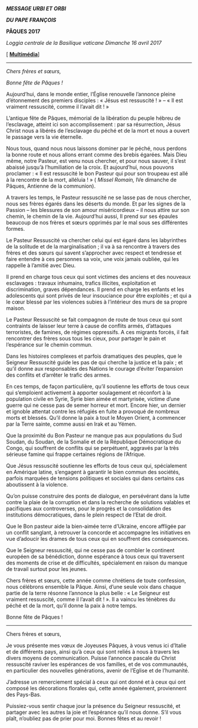 ***MESSAGE URBI ET ORBI***

***DU PAPE FRANÇOIS***

**PÂQUES 2017**

*Loggia centrale de la Basilique vaticane* *Dimanche 16 avril 2017*

[ **[Multimédia](http://w2.vatican.va/content/francesco/fr/events/event.dir.html/content/vaticanevents/fr/2017/4/16/urbi-et-orbi.html)**]

* * *

*Chers frères et sœurs,*

*Bonne fête de Pâques !*

Aujourd’hui, dans le monde entier, l’Église renouvelle l’annonce pleine d’étonnement des premiers disciples : « Jésus est ressuscité ! » – « Il est vraiment ressuscité, comme il l’avait dit ! »

L’antique fête de Pâques, mémorial de la libération du peuple hébreu de l’esclavage, atteint ici son accomplissement : par sa résurrection, Jésus Christ nous a libérés de l’esclavage du péché et de la mort et nous a ouvert le passage vers la vie éternelle.

Nous tous, quand nous nous laissons dominer par le péché, nous perdons la bonne route et nous allons errant comme des brebis égarées. Mais Dieu même, notre Pasteur, est venu nous chercher, et pour nous sauver, il s’est abaissé jusqu’à l’humiliation de la croix. Et aujourd’hui, nous pouvons proclamer : « Il est ressuscité le bon Pasteur qui pour son troupeau est allé à la rencontre de la mort, alléluia ! » ( *Missel Romain,* IVe dimanche de Pâques, Antienne de la communion).

A travers les temps, le Pasteur ressuscité ne se lasse pas de nous chercher, nous ses frères égarés dans les déserts du monde. Et par les signes de la Passion – les blessures de son amour miséricordieux – il nous attire sur son chemin, le chemin de la vie. Aujourd’hui aussi, Il prend sur ses épaules beaucoup de nos frères et sœurs opprimés par le mal sous ses différentes formes.

Le Pasteur Ressuscité va chercher celui qui est égaré dans les labyrinthes de la solitude et de la marginalisation ; il va à sa rencontre à travers des frères et des sœurs qui savent s’approcher avec respect et tendresse et faire entendre à ces personnes sa voix, une voix jamais oubliée, qui les rappelle à l’amitié avec Dieu.

Il prend en charge tous ceux qui sont victimes des anciens et des nouveaux esclavages : travaux inhumains, trafics illicites, exploitation et discrimination, graves dépendances. Il prend en charge les enfants et les adolescents qui sont privés de leur insouciance pour être exploités ; et qui a le cœur blessé par les violences subies à l’intérieur des murs de sa propre maison.

Le Pasteur Ressuscité se fait compagnon de route de tous ceux qui sont contraints de laisser leur terre à cause de conflits armés, d’attaques terroristes, de famines, de régimes oppressifs. A ces migrants forcés, il fait rencontrer des frères sous tous les cieux, pour partager le pain et l’espérance sur le chemin commun.

Dans les histoires complexes et parfois dramatiques des peuples, que le Seigneur Ressuscité guide les pas de qui cherche la justice et la paix ; et qu’il donne aux responsables des Nations le courage d’éviter l’expansion des conflits et d’arrêter le trafic des armes.

En ces temps, de façon particulière, qu’il soutienne les efforts de tous ceux qui s’emploient activement à apporter soulagement et réconfort à la population civile en Syrie, Syrie bien aimée et martyrisée, victime d’une guerre qui ne cesse pas de semer horreur et mort. Encore hier, un dernier et ignoble attentat contre les réfugiés en fuite a provoqué de nombreux morts et blessés. Qu’il donne la paix à tout le Moyen Orient, à commencer par la Terre sainte, comme aussi en Irak et au Yémen.

Que la proximité du Bon Pasteur ne manque pas aux populations du Sud Soudan, du Soudan, de la Somalie et de la République Démocratique du Congo, qui souffrent de conflits qui se perpétuent, aggravés par la très sérieuse famine qui frappe certaines régions de l’Afrique.

Que Jésus ressuscité soutienne les efforts de tous ceux qui, spécialement en Amérique latine, s’engagent à garantir le bien commun des sociétés, parfois marquées de tensions politiques et sociales qui dans certains cas aboutissent à la violence.

Qu’on puisse construire des ponts de dialogue, en persévérant dans la lutte contre la plaie de la corruption et dans la recherche de solutions valables et pacifiques aux controverses, pour le progrès et la consolidation des institutions démocratiques, dans le plein respect de l’Etat de droit.

Que le Bon pasteur aide la bien-aimée terre d’Ukraine, encore affligée par un conflit sanglant, à retrouver la concorde et accompagne les initiatives en vue d’adoucir les drames de tous ceux qui en souffrent des conséquences.

Que le Seigneur ressuscité, qui ne cesse pas de combler le continent européen de sa bénédiction, donne espérance à tous ceux qui traversent des moments de crise et de difficultés, spécialement en raison du manque de travail surtout pour les jeunes.

Chers frères et sœurs, cette année comme chrétiens de toute confession, nous célébrons ensemble la Pâque. Ainsi, d’une seule voix dans chaque partie de la terre résonne l’annonce la plus belle : « Le Seigneur est vraiment ressuscité, comme il l’avait dit ! ». Il a vaincu les ténèbres du péché et de la mort, qu’il donne la paix à notre temps.

Bonne fête de Pâques !

* * *

Chers frères et sœurs,

Je vous présente mes vœux de Joyeuses Pâques, à vous venus ici d’Italie et de différents pays, ainsi qu’à ceux qui sont reliés à nous à travers les divers moyens de communication. Puisse l’annonce pascale du Christ ressuscité raviver les espérances de vos familles, et de vos communautés, en particulier des nouvelles générations, avenir de l’Eglise et de l’humanité.

J’adresse un remerciement spécial à ceux qui ont donné et à ceux qui ont composé les décorations florales qui, cette année également, proviennent des Pays-Bas.

Puissiez-vous sentir chaque jour la présence du Seigneur ressuscité, et partager avec les autres la joie et l’espérance qu’il nous donne. S’il vous plaît, n’oubliez pas de prier pour moi. Bonnes fêtes et au revoir !